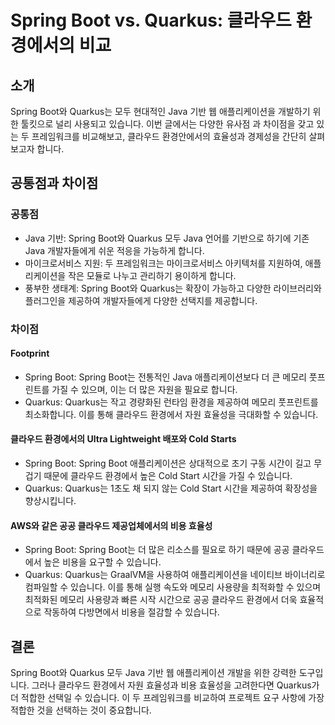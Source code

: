 # Spring Boot vs. Quarkus: 클라우드 환경에서의 비교

## 소개
Spring Boot와 Quarkus는 모두 현대적인 Java 기반 웹 애플리케이션을 개발하기 위한 툴킷으로 널리 사용되고 있습니다. 이번 글에서는 다양한 유사점 과 차이점을 갖고 있는 두 프레임워크를 비교해보고, 클라우드 환경안에서의 효율성과 경제성을 간단히 살펴보고자 합니다.

## 공통점과 차이점
### 공통점
-	Java 기반: Spring Boot와 Quarkus 모두 Java 언어를 기반으로 하기에 기존 Java 개발자들에게 쉬운 적응을 가능하게 합니다.
-	마이크로서비스 지원: 두 프레임워크는 마이크로서비스 아키텍처를 지원하여, 애플리케이션을 작은 모듈로 나누고 관리하기 용이하게 합니다.
-	풍부한 생태계: Spring Boot와 Quarkus는 확장이 가능하고 다양한 라이브러리와 플러그인을 제공하여 개발자들에게 다양한 선택지를 제공합니다.

### 차이점
#### Footprint
-	Spring Boot: Spring Boot는 전통적인 Java 애플리케이션보다 더 큰 메모리 풋프린트를 가질 수 있으며, 이는 더 많은 자원을 필요로 합니다.
-	Quarkus: Quarkus는 작고 경량화된 런타임 환경을 제공하여 메모리 풋프린트를 최소화합니다. 이를 통해 클라우드 환경에서 자원 효율성을 극대화할 수 있습니다.

#### 클라우드 환경에서의 Ultra Lightweight 배포와 Cold Starts
-	Spring Boot: Spring Boot 애플리케이션은 상대적으로 초기 구동 시간이 길고 무겁기 때문에 클라우드 환경에서 높은 Cold Start 시간을 가질 수 있습니다.
-	Quarkus: Quarkus는 1초도 채 되지 않는 Cold Start 시간을 제공하여 확장성을 향상시킵니다.

#### AWS와 같은 공공 클라우드 제공업체에서의 비용 효율성
-	Spring Boot: Spring Boot는 더 많은 리소스를 필요로 하기 때문에 공공 클라우드에서 높은 비용을 요구할 수 있습니다.
-	Quarkus: Quarkus는 GraalVM을 사용하여 애플리케이션을 네이티브 바이너리로 컴파일할 수 있습니다. 이를 통해 실행 속도와 메모리 사용량을 최적화할 수 있으며 최적화된 메모리 사용량과 빠른 시작 시간으로 공공 클라우드 환경에서 더욱 효율적으로 작동하여 다방면에서 비용을 절감할 수 있습니다.

## 결론
Spring Boot와 Quarkus 모두 Java 기반 웹 애플리케이션 개발을 위한 강력한 도구입니다. 그러나 클라우드 환경에서 자원 효율성과 비용 효율성을 고려한다면 Quarkus가 더 적합한 선택일 수 있습니다. 이 두 프레임워크를 비교하여 프로젝트 요구 사항에 가장 적합한 것을 선택하는 것이 중요합니다.
